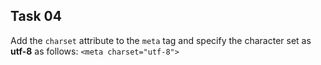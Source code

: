 ## Task 04
Add the `charset` attribute to the `meta` tag and specify the character set as **utf-8** as follows: `<meta charset="utf-8">`